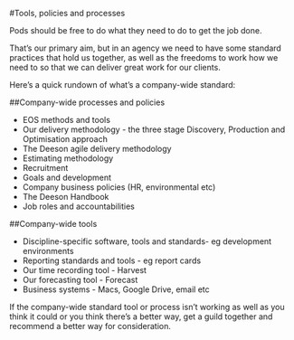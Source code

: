 #Tools, policies and processes

Pods should be free to do what they need to do to get the job done. 

That’s our primary aim, but in an agency we need to have some standard practices that hold us together, as well as the freedoms to work how we need to so that we can deliver great work for our clients.

Here’s a quick rundown of what’s a company-wide standard:

##Company-wide processes and policies

- EOS methods and tools
- Our delivery methodology - the three stage Discovery, Production and Optimisation approach
- The Deeson agile delivery methodology
- Estimating methodology
- Recruitment
- Goals and development
- Company business policies (HR, environmental etc)
- The Deeson Handbook
- Job roles and accountabilities

##Company-wide tools

- Discipline-specific software, tools and standards- eg development environments
- Reporting standards and tools - eg report cards
- Our time recording tool - Harvest
- Our forecasting tool - Forecast
- Business systems - Macs, Google Drive, email etc

If the company-wide standard tool or process isn’t working as well as you think it could or you think there’s a better way, get a guild together and recommend a better way for consideration.